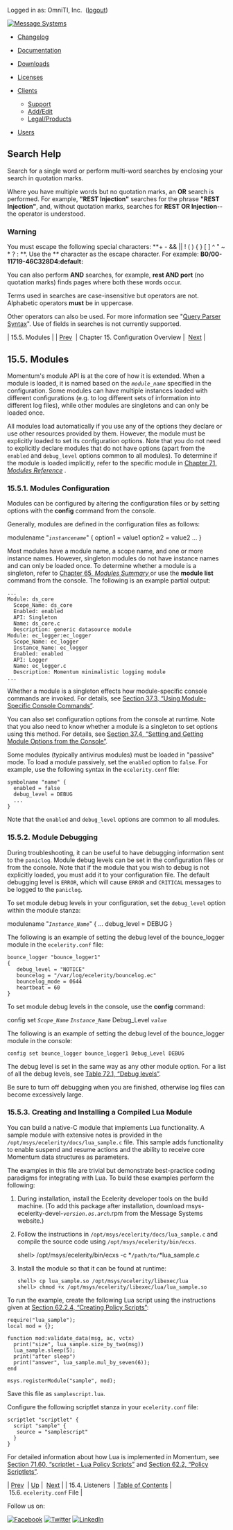 Logged in as: OmniTI, Inc.  ([logout](https://support.messagesystems.com/logout.php))

[![Message Systems](https://support.messagesystems.com/images/ms-white205.png)](https://support.messagesystems.com/start.php) 

*   [Changelog](https://support.messagesystems.com/start.php?show=changelog)
*   [Documentation](https://support.messagesystems.com/docs/)
*   [Downloads](https://support.messagesystems.com/start.php)

*   [Licenses](https://support.messagesystems.com/license_summary.php)
*   <a href="">Clients</a>
    *   [Support](https://support.messagesystems.com/cs.php)
    *   [Add/Edit](https://support.messagesystems.com/edit_client.php)
    *   [Legal/Products](https://support.messagesystems.com/edit_products.php)
*   [Users](https://support.messagesystems.com/edit_customer.php)

## Search Help

Search for a single word or perform multi-word searches by enclosing your search in quotation marks.

Where you have multiple words but no quotation marks, an **OR** search is performed. For example, **"REST Injection"** searches for the phrase **"REST Injection"**, and, without quotation marks, searches for **REST OR Injection**--the operator is understood.

### Warning

You must escape the following special characters: **+ - && || ! ( ) { } [ ] ^ " ~ * ? : \**. Use the **\** character as the escape character. For example: **B0/00-11719-46C328D4\:default\:**

You can also perform **AND** searches, for example, **rest AND port** (no quotation marks) finds pages where both these words occur.

Terms used in searches are case-insensitive but operators are not. Alphabetic operators **must** be in uppercase.

Other operators can also be used. For more information see "[Query Parser Syntax](https://lucene.apache.org/core/old_versioned_docs/versions/3_0_0/queryparsersyntax.html)". Use of fields in searches is not currently supported.

| 15.5. Modules |
| [Prev](listeners.php)  | Chapter 15. Configuration Overview |  [Next](conf.ref.ecelerity.conf.php) |

## 15.5. Modules

Momentum's module API is at the core of how it is extended. When a module is loaded, it is named based on the *`module_name`* specified in the configuration. Some modules can have multiple instances loaded with different configurations (e.g. to log different sets of information into different log files), while other modules are singletons and can only be loaded once.

All modules load automatically if you use any of the options they declare or use other resources provided by them. However, the module must be explicitly loaded to set its configuration options. Note that you do not need to explicitly declare modules that do not have options (apart from the `enabled` and `debug_level` options common to all modules). To determine if the module is loaded implicitly, refer to the specific module in [Chapter 71, *Modules Reference*](modules.php "Chapter 71. Modules Reference") .

### 15.5.1. Modules Configuration

Modules can be configured by altering the configuration files or by setting options with the **config** command from the console.

Generally, modules are defined in the configuration files as follows:

modulename "*`instancename`*" {
  option1 = value1
  option2 = value2
  ...
}

Most modules have a module name, a scope name, and one or more instance names. However, singleton modules do not have instance names and can only be loaded once. To determine whether a module is a singleton, refer to [Chapter 65, *Modules Summary*        ](modules.summary.all.modules.php "Chapter 65. Modules Summary") or use the **module list**      command from the console. The following is an example partial output:

```
...
Module: ds_core
  Scope_Name: ds_core
  Enabled: enabled
  API: Singleton
  Name: ds_core.c
  Description: generic datasource module
Module: ec_logger:ec_logger
  Scope_Name: ec_logger
  Instance_Name: ec_logger
  Enabled: enabled
  API: Logger
  Name: ec_logger.c
  Description: Momentum minimalistic logging module
...
```

Whether a module is a singleton effects how module-specific console commands are invoked. For details, see [Section 37.3, “Using Module-Specific Console Commands”](module_specific_console_commands.using.php "37.3. Using Module-Specific Console Commands").

You can also set configuration options from the console at runtime. Note that you also need to know whether a module is a singleton to set options using this method. For details, see [Section 37.4, “Setting and Getting Module Options from the Console”](modules.options.console.php "37.4. Setting and Getting Module Options from the Console").

Some modules (typically antivirus modules) must be loaded in "passive" mode. To load a module passively, set the `enabled` option to `false`. For example, use the following syntax in the `ecelerity.conf` file:

```
symbolname "name" {
  enabled = false
  debug_level = DEBUG 
  ...
}
```

Note that the `enabled` and `debug_level` options are common to all modules.

### 15.5.2. Module Debugging

During troubleshooting, it can be useful to have debugging information sent to the `paniclog`. Module debug levels can be set in the configuration files or from the console. Note that if the module that you wish to debug is not explicitly loaded, you must add it to your configuration file. The default debugging level is `ERROR`, which will cause `ERROR` and `CRITICAL` messages to be logged to the `paniclog`.

To set module debug levels in your configuration, set the `debug_level` option within the module stanza:

modulename "*`Instance_Name`*" {
  ...
  debug_level = DEBUG
}

The following is an example of setting the debug level of the bounce_logger module in the `ecelerity.conf` file:

```
bounce_logger "bounce_logger1"
{
   debug_level = "NOTICE"
   bouncelog = "/var/log/ecelerity/bouncelog.ec"
   bouncelog_mode = 0644
   heartbeat = 60
}
```

To set module debug levels in the console, use the **config** command:

config set *`Scope_Name`* *`Instance_Name`* Debug_Level *`value`*

The following is an example of setting the debug level of the bounce_logger module in the console:

`config set bounce_logger bounce_logger1 Debug_Level DEBUG`

The debug level is set in the same way as any other module option. For a list of all the debug levels, see [Table 72.1, “Debug levels”](conf.ref.debug_flags.php#conf.ref.debug.levels "Table 72.1. Debug levels").

Be sure to turn off debugging when you are finished, otherwise log files can become excessively large.

### 15.5.3. Creating and Installing a Compiled Lua Module

You can build a native-C module that implements Lua functionality. A sample module with extensive notes is provided in the `/opt/msys/ecelerity/docs/lua_sample.c` file. This sample adds functionality to enable suspend and resume actions and the ability to receive core Momentum data structures as parameters.

The examples in this file are trivial but demonstrate best-practice coding paradigms for integrating with Lua. To build these examples perform the following:

1.  During installation, install the Ecelerity developer tools on the build machine. (To add this package after installation, download msys-ecelerity-devel-*`version.os.arch`*.rpm from the Message Systems website.)

2.  Follow the instructions in `/opt/msys/ecelerity/docs/lua_sample.c` and compile the source code using `/opt/msys/ecelerity/bin/ecxs`.

    shell> /opt/msys/ecelerity/bin/ecxs -c *`/path/to/`*lua_sample.c
3.  Install the module so that it can be found at runtime:

    ```
    shell> cp lua_sample.so /opt/msys/ecelerity/libexec/lua
    shell> chmod +x /opt/msys/ecelerity/libexec/lua/lua_sample.so
    ```

To run the example, create the following Lua script using the instructions given at [Section 62.2.4, “Creating Policy Scripts”](implementing.policy.scriptlets.php#policy.best.practices "62.2.4. Creating Policy Scripts"):

```
require("lua_sample");
local mod = {};

function mod:validate_data(msg, ac, vctx)
  print("size", lua_sample.size_by_two(msg))
  lua_sample.sleep(5);
  print("after sleep")
  print("answer", lua_sample.mul_by_seven(6));
end

msys.registerModule("sample", mod);
```

Save this file as `samplescript.lua`.

Configure the following scriptlet stanza in your `ecelerity.conf` file:

```
scriptlet "scriptlet" {
  script "sample" {
   source = "samplescript"
  }
}
```

For detailed information about how Lua is implemented in Momentum, see [Section 71.60, “scriptlet - Lua Policy Scripts”](modules.scriptlet.php "71.60. scriptlet - Lua Policy Scripts") and [Section 62.2, “Policy Scriptlets”](implementing.policy.scriptlets.php "62.2. Policy Scriptlets").

| [Prev](listeners.php)  | [Up](conf.overview.php) |  [Next](conf.ref.ecelerity.conf.php) |
| 15.4. Listeners  | [Table of Contents](index.php) |  15.6. `ecelerity.conf` File |

Follow us on:

[![Facebook](https://support.messagesystems.com/images/icon-facebook.png)](http://www.facebook.com/messagesystems) [![Twitter](https://support.messagesystems.com/images/icon-twitter.png)](http://twitter.com/#!/MessageSystems) [![LinkedIn](https://support.messagesystems.com/images/icon-linkedin.png)](http://www.linkedin.com/company/message-systems)